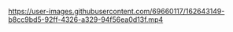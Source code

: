 https://user-images.githubusercontent.com/69660117/162643149-b8cc9bd5-92ff-4326-a329-94f56ea0d13f.mp4
